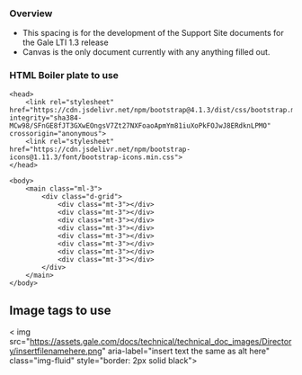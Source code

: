 ### Overview
- This spacing is for the development of the Support Site documents for the Gale LTI 1.3 release
- Canvas is the only document currently with any anything filled out. 


### HTML Boiler plate to use
    <head>
        <link rel="stylesheet" href="https://cdn.jsdelivr.net/npm/bootstrap@4.1.3/dist/css/bootstrap.min.css" integrity="sha384-MCw98/SFnGE8fJT3GXwEOngsV7Zt27NXFoaoApmYm81iuXoPkFOJwJ8ERdknLPMO" crossorigin="anonymous">
        <link rel="stylesheet" href="https://cdn.jsdelivr.net/npm/bootstrap-icons@1.11.3/font/bootstrap-icons.min.css">
    </head>

    <body>
        <main class="ml-3">
            <div class="d-grid">
                <div class="mt-3"></div>
                <div class="mt-3"></div>
                <div class="mt-3"></div>
                <div class="mt-3"></div>
                <div class="mt-3"></div>
                <div class="mt-3"></div>
                <div class="mt-3"></div>
                <div class="mt-3"></div>
            </div>
        </main> 
    </body>


## Image tags to use
< img src="https://assets.gale.com/docs/technical/technical_doc_images/Directory/insertfilenamehere.png" aria-label="insert text the same as alt here" class="img-fluid" style="border: 2px solid black">
